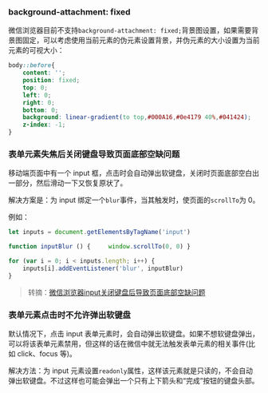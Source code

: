 ### background-attachment: fixed

微信浏览器目前不支持`background-attachment: fixed;`背景图设置，如果需要背景图固定，可以考虑使用当前元素的伪元素设置背景，并伪元素的大小设置为当前元素的可视大小：

```css
body::before{
    content: '';
    position: fixed;
    top: 0;
    left: 0;
    right: 0;
    bottom: 0;
    background: linear-gradient(to top,#000A16,#0e4179 40%,#041424);
    z-index: -1;
}
```

### 表单元素失焦后关闭键盘导致页面底部空缺问题

移动端页面中有一个 input 框，点击时会自动弹出软键盘，关闭时页面底部空白出一部分，然后滑动一下又恢复原状了。

解决方案是：为 input 绑定一个`blur`事件，当其触发时，使页面的`scrollTo`为 0。

例如：

```JavaScript
let inputs = document.getElementsByTagName('input')

function inputBlur () {     window.scrollTo(0, 0) }

for (var i = 0; i < inputs.length; i++) {
    inputs[i].addEventListener('blur', inputBlur)
}
```

> 转摘：[微信浏览器input关闭键盘后导致页面底部空缺问题](https://blog.csdn.net/xiasohuai/article/details/88537188)

### 表单元素点击时不允许弹出软键盘

默认情况下，点击 input 表单元素时，会自动弹出软键盘。如果不想软键盘弹出，可以将该表单元素禁用，但这样的话在微信中就无法触发表单元素的相关事件(比如 click、focus 等)。

解决方法：为 input 元素设置`readonly`属性，这样该元素就是只读的，不会自动弹出软键盘。不过这样也可能会弹出一个只有上下箭头和“完成”按钮的键盘头部。



